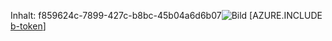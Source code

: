 Inhalt: f859624c-7899-427c-b8bc-45b04a6d6b07![Bild](29402ea6-cdfa-48fb-aaf3-0801d0e120a8.png)
[AZURE.INCLUDE [b-token](d4b56250-5e0c-401d-9d12-4846354b7ae8.md)]
